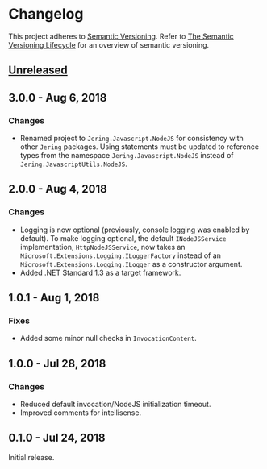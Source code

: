 # Changelog
This project adheres to [Semantic Versioning](http://semver.org/spec/v2.0.0.html). Refer to 
[The Semantic Versioning Lifecycle](https://www.jeremytcd.com/articles/the-semantic-versioning-lifecycle)
for an overview of semantic versioning.

## [Unreleased](https://github.com/JeremyTCD/Javascript.NodeJS/compare/3.0.0...HEAD)

## 3.0.0 - Aug 6, 2018
### Changes
- Renamed project to `Jering.Javascript.NodeJS` for consistency with other `Jering` packages. Using statements must be updated to reference types from the
namespace `Jering.Javascript.NodeJS` instead of `Jering.JavascriptUtils.NodeJS`.

## 2.0.0 - Aug 4, 2018
### Changes
- Logging is now optional (previously, console logging was enabled by default). To make logging optional, 
the default `INodeJSService` implementation, `HttpNodeJSService`, now takes an 
`Microsoft.Extensions.Logging.ILoggerFactory` instead of an `Microsoft.Extensions.Logging.ILogger` 
as a constructor argument.
- Added .NET Standard 1.3 as a target framework.

## 1.0.1 - Aug 1, 2018
### Fixes
- Added some minor null checks in `InvocationContent`.

## 1.0.0 - Jul 28, 2018
### Changes
- Reduced default invocation/NodeJS initialization timeout.
- Improved comments for intellisense.

## 0.1.0 - Jul 24, 2018
Initial release.